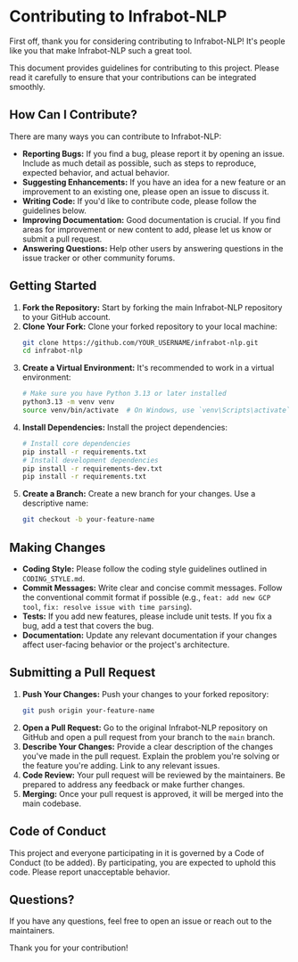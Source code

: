 # Contributing to Infrabot-NLP

First off, thank you for considering contributing to Infrabot-NLP! It's people like you that make Infrabot-NLP such a great tool.

This document provides guidelines for contributing to this project. Please read it carefully to ensure that your contributions can be integrated smoothly.

## How Can I Contribute?

There are many ways you can contribute to Infrabot-NLP:

*   **Reporting Bugs:** If you find a bug, please report it by opening an issue. Include as much detail as possible, such as steps to reproduce, expected behavior, and actual behavior.
*   **Suggesting Enhancements:** If you have an idea for a new feature or an improvement to an existing one, please open an issue to discuss it.
*   **Writing Code:** If you'd like to contribute code, please follow the guidelines below.
*   **Improving Documentation:** Good documentation is crucial. If you find areas for improvement or new content to add, please let us know or submit a pull request.
*   **Answering Questions:** Help other users by answering questions in the issue tracker or other community forums.

## Getting Started

1.  **Fork the Repository:** Start by forking the main Infrabot-NLP repository to your GitHub account.
2.  **Clone Your Fork:** Clone your forked repository to your local machine:
    ```bash
    git clone https://github.com/YOUR_USERNAME/infrabot-nlp.git
    cd infrabot-nlp
    ```
3.  **Create a Virtual Environment:** It's recommended to work in a virtual environment:
    ```bash
    # Make sure you have Python 3.13 or later installed
    python3.13 -m venv venv
    source venv/bin/activate  # On Windows, use `venv\Scripts\activate`
    ```
4.  **Install Dependencies:** Install the project dependencies:
    ```bash
    # Install core dependencies
    pip install -r requirements.txt
    # Install development dependencies
    pip install -r requirements-dev.txt
    pip install -r requirements.txt
    ```
5.  **Create a Branch:** Create a new branch for your changes. Use a descriptive name:
    ```bash
    git checkout -b your-feature-name
    ```

## Making Changes

*   **Coding Style:** Please follow the coding style guidelines outlined in `CODING_STYLE.md`.
*   **Commit Messages:** Write clear and concise commit messages. Follow the conventional commit format if possible (e.g., `feat: add new GCP tool`, `fix: resolve issue with time parsing`).
*   **Tests:** If you add new features, please include unit tests. If you fix a bug, add a test that covers the bug.
*   **Documentation:** Update any relevant documentation if your changes affect user-facing behavior or the project's architecture.

## Submitting a Pull Request

1.  **Push Your Changes:** Push your changes to your forked repository:
    ```bash
    git push origin your-feature-name
    ```
2.  **Open a Pull Request:** Go to the original Infrabot-NLP repository on GitHub and open a pull request from your branch to the `main` branch.
3.  **Describe Your Changes:** Provide a clear description of the changes you've made in the pull request. Explain the problem you're solving or the feature you're adding. Link to any relevant issues.
4.  **Code Review:** Your pull request will be reviewed by the maintainers. Be prepared to address any feedback or make further changes.
5.  **Merging:** Once your pull request is approved, it will be merged into the main codebase.

## Code of Conduct

This project and everyone participating in it is governed by a Code of Conduct (to be added). By participating, you are expected to uphold this code. Please report unacceptable behavior.

## Questions?

If you have any questions, feel free to open an issue or reach out to the maintainers.

Thank you for your contribution!